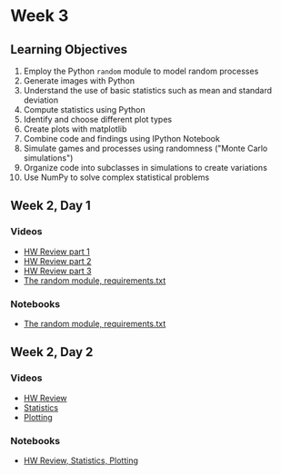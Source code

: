 # Week 3

## Learning Objectives

1. Employ the Python `random` module to model random processes
2. Generate images with Python
3. Understand the use of basic statistics such as mean and standard deviation
4. Compute statistics using Python
5. Identify and choose different plot types
6. Create plots with matplotlib
7. Combine code and findings using IPython Notebook
8. Simulate games and processes using randomness ("Monte Carlo simulations")
9. Organize code into subclasses in simulations to create variations
10. Use NumPy to solve complex statistical problems

## Week 2, Day 1
### Videos
* [HW Review part 1](https://youtu.be/nKnC68Zqg7o)
* [HW Review part 2](https://youtu.be/kC3hyAjpeKo)
* [HW Review part 3](https://youtu.be/-jPo_4aupMk)
* [The random module, requirements.txt](https://youtu.be/VumNwzqx0EY)

### Notebooks
* [The random module, requirements.txt](w3d1.ipynb)

## Week 2, Day 2
### Videos
* [HW Review](https://youtu.be/P1GVjg9mU9Q)
* [Statistics](https://youtu.be/yJLjyb8Ldm8)
* [Plotting](https://youtu.be/7Np-vZJ_xZs)

### Notebooks
* [HW Review, Statistics, Plotting](w3d2.ipynb)
